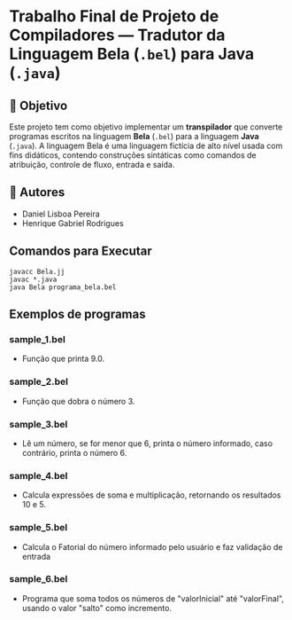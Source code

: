 # Trabalho Final de Projeto de Compiladores — Tradutor da Linguagem Bela (`.bel`) para Java (`.java`)

## 🎯 Objetivo

Este projeto tem como objetivo implementar um **transpilador** que converte programas escritos na linguagem **Bela** (`.bel`) para a linguagem **Java** (`.java`). A linguagem Bela é uma linguagem fictícia de alto nível usada com fins didáticos, contendo construções sintáticas como comandos de atribuição, controle de fluxo, entrada e saída.

## 👥 Autores
- Daniel Lisboa Pereira
- Henrique Gabriel Rodrigues

## Comandos para Executar
```
javacc Bela.jj
javac *.java
java Bela programa_bela.bel
```

## Exemplos de programas
### sample_1.bel
- Função que printa 9.0.

### sample_2.bel
- Função que dobra o número 3.

### sample_3.bel
- Lê um número, se for menor que 6, printa o número informado, caso contrário, printa o número 6.

### sample_4.bel
- Calcula expressões de soma e multiplicação, retornando os resultados 10 e 5.

### sample_5.bel
- Calcula o Fatorial do número informado pelo usuário e faz validação de entrada

### sample_6.bel
- Programa que soma todos os números de "valorInicial" até "valorFinal", usando o valor "salto" como incremento.
